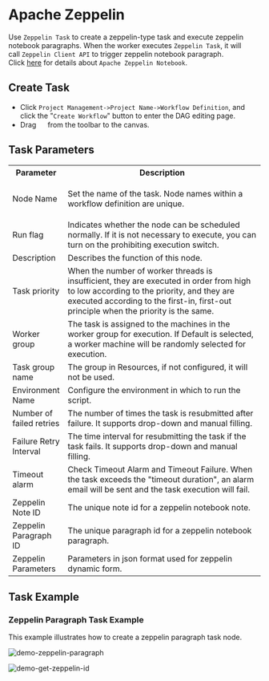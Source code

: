 # Apache Zeppelin

Use `Zeppelin Task` to create a zeppelin-type task and execute zeppelin notebook paragraphs. When the worker executes `Zeppelin Task`, it will call `Zeppelin Client API` to trigger zeppelin notebook paragraph. Click [here](https://zeppelin.apache.org/) for details about `Apache Zeppelin Notebook`.

Create Task
-----------

*   Click `Project Management->Project Name->Workflow Definition`, and click the "`Create Workflow`" button to enter the DAG editing page.
*   Drag <img src="/img/tasks/icons/zeppelin.png" width="15"/> from the toolbar to the canvas.

Task Parameters
---------------

<table class="relative-table wrapped confluenceTable" style="width: 100.0%;"><colgroup><col style="width: 12.8234%;"><col style="width: 87.1905%;"></colgroup><tbody><tr><th class="confluenceTh">Parameter</th><th class="confluenceTh">Description</th></tr><tr><td class="confluenceTd">Node Name</td><td class="confluenceTd"><p>Set the name of the task.<span>&nbsp;</span>Node names within a workflow definition are unique.</p></td></tr><tr><td class="confluenceTd">Run flag</td><td class="confluenceTd">Indicates whether the node can be scheduled normally. If it is not necessary to execute, you can turn on the prohibiting execution switch.</td></tr><tr><td class="confluenceTd">Description</td><td class="confluenceTd">Describes the function of this node.</td></tr><tr><td colspan="1" class="confluenceTd">Task priority</td><td colspan="1" class="confluenceTd">When the number of worker threads is insufficient, they are executed in order from high to low according to the priority, and they are executed according to the first-in, first-out principle when the priority is the same.</td></tr><tr><td colspan="1" class="confluenceTd">Worker group</td><td colspan="1" class="confluenceTd">The task is assigned to the machines in the worker group for execution. If Default is selected, a worker machine will be randomly selected for execution.</td></tr><tr><td colspan="1" class="confluenceTd">Task group name</td><td colspan="1" class="confluenceTd">The group in Resources, if not configured, it will not be used.</span></td></tr><tr><td colspan="1" class="confluenceTd">Environment Name</td><td colspan="1" class="confluenceTd">Configure the environment in which to run the script.</td></tr><tr><td colspan="1" class="confluenceTd">Number of failed retries</td><td colspan="1" class="confluenceTd">The number of times the task is resubmitted after failure. It supports drop-down and manual filling.</td></tr><tr><td colspan="1" class="confluenceTd">Failure Retry Interval</td><td colspan="1" class="confluenceTd">The time interval for resubmitting the task if the task fails. It supports drop-down and manual filling.</td></tr><tr><td colspan="1" class="confluenceTd">Timeout alarm</td><td colspan="1" class="confluenceTd">Check Timeout Alarm and Timeout Failure. When the task exceeds the "timeout duration", an alarm email will be sent and the task execution will fail.</td></tr><tr><td colspan="1" class="confluenceTd">Zeppelin Note ID</td><td colspan="1" class="confluenceTd">The unique note id for a zeppelin notebook note.</td></tr><tr><td colspan="1" class="confluenceTd">Zeppelin Paragraph ID</td><td colspan="1" class="confluenceTd">The unique paragraph id for a zeppelin notebook paragraph.</td></tr><tr><td colspan="1" class="confluenceTd">Zeppelin Parameters</td><td colspan="1" class="confluenceTd">Parameters in json format used for zeppelin dynamic form.</td></tr></tbody></table>

Task Example
------------

### Zeppelin Paragraph Task Example

This example illustrates how to create a zeppelin paragraph task node.

![demo-zeppelin-paragraph](/img/tasks/demo/zeppelin.png)

![demo-get-zeppelin-id](/img/tasks/demo/zeppelin_id.png)